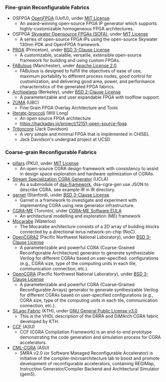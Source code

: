 ### Fine-grain Reconfigurable Fabrics
+ OSFPGA [OpenFPGA](https://github.com/lnis-uofu/OpenFPGA) (UofU), under [MIT License](https://github.com/lnis-uofu/OpenFPGA/blob/master/LICENSE)
  - An award-winning open-source FPGA IP generator which supports highly-customizable homogeneous FPGA architectures.
+ OSFPGA [Skywater Opensource FPGAs (SOFA)](https://github.com/lnis-uofu/SOFA), under [MIT License](https://github.com/lnis-uofu/SOFA/blob/master/LICENSE)
  - A series of open-source FPGA IPs using the open-source Skywater 130nm PDK and OpenFPGA framework.
+ [PRGA](https://prga.readthedocs.io/en/latest/) (Princeton), under [BSD 3-Clause License](https://github.com/PrincetonUniversity/prga/blob/release/LICENSE)
  - A customizable, scalable, versatile, extensible open-source framework for building and using custom FPGAs.
+ [FABulous](https://github.com/FPGA-Research-Manchester/FABulous) (Manchester), under [Apache License 2.0](https://github.com/FPGA-Research-Manchester/FABulous/blob/master/LICENSE)
  - FABulous is designed to fulfill the objectives of ease of use, maximum portability to different process nodes, good control for customization, and delivering good area, power, and performance characteristics of the generated FPGA fabrics.
+ [Archipelago](https://github.com/haojunliu/OpenFPGA) (Berkeley), under [BSD 2-Clause License](https://github.com/haojunliu/OpenFPGA/blob/master/LICENSE)
  - A parameterizable and user expandable FPGA with toolflow support.
+ [ZUMA](https://github.com/adbrant/zuma-fpga) (UBC)
  - Fine Grain FPGA Overlay Architecture and Tools
+ [literate-broccoli](https://github.com/ueliem/literate-broccoli) (Will Long)
  - An open source FPGA architecture
  - https://hackaday.io/project/12151-open-source-fpga
+ [Tritoncore](https://github.com/JackDavidson/OpenFPGACore-TritonCore) (Jack Davidson)
  - A very simple and minimal FPGA that is implemented in CHISEL
  - Jack Davidson's undergrad project at UCSD

### Coarse-grain Reconfigurable Fabrics
+ [pillars](https://github.com/pku-dasys/pillars) (PKU), under [MIT License](https://github.com/pku-dasys/pillars/blob/master/LICENSE)
  - An open-source CGRA design framework with consistency to assist in design space exploration and hardware optimization of CGRAs.
+ [Stream Specialization CGRA Generator](https://github.com/PolyArch/dsa-cgra-gen) (UCLA)
  - As a submodule of [dsa-framework](https://github.com/PolyArch/dsa-framework), dsa-cgra-gen use JSON to describe CGRA, see example IR in IR directory.
+ [garnet](https://github.com/StanfordAHA/garnet) (Stanford), under [BSD 3-Clause License](https://github.com/StanfordAHA/garnet/blob/master/LICENSE)
  - Garnet is a framework to investigate and experiment with implementing CGRA using new generator infrastructure.
+ [CGRA-ME](http://cgra-me.ece.utoronto.ca/) (Toronto), under [CGRA-ME Software EULA](https://cgra-me.ece.utoronto.ca/license/)
  - An architectural modelling and exploration (ME) framework
+ [Mocarabe](https://git.uwaterloo.ca/watcag-public/mocarabe) (Waterloo)
  - The Mocarabe architecture consists of a 2D array of building blocks connected by a directional torus network-on-chip (NoC).
+ [OpenCGRA2](https://github.com/tancheng/OpenCGRA2) (Pacific Northwest National Laboratory), under [BSD 3-Clause License](https://github.com/tancheng/OpenCGRA2/blob/master/LICENSE)
  - A parameterizable and powerful CGRA (Coarse-Grained Reconfigurable Architecture) generator to generate synthesizable Verilog for different CGRAs based on user-specified. configurations (e.g., CGRA size, type of the computing units in each tile, communication connection, etc.).
+ [OpenCGRA](https://github.com/pnnl/OpenCGRA) (Pacific Northwest National Laboratory), under [BSD 3-Clause License](https://github.com/pnnl/OpenCGRA/blob/master/LICENSE)
  - A parameterizable and powerful CGRA (Coarse-Grained Reconfigurable Arrays) generator to generate synthesizable Verilog for different CGRAs based on user-specified configurations (e.g., CGRA size, type of the computing units in each tile, communication connection, etc.).
+ [SiLago Fabric](https://github.com/silagokth/fabric) (KTH), under [GNU General Public License v3.0](https://github.com/silagokth/fabric/blob/master/LICENSE.md)
  - This is the VHDL description of the DRRA and DiMArch CGRA fabric developed by KTH.
+ [CCF](https://github.com/cmlasu/ccf) (ASU)
  - CCF (CGRA Compilation Framework) is an end-to-end prototype demonstrating the code generation and simulation process for CGRA accelerators. 
+ [CML-CGRA](https://github.com/hoangt/cml-cgra) (ASU)
  - SMRA v2.0 (or Software Managed Reconfigurable Accelerator) is initiative of the compiler-microarchitecture lab to boost and promote development of reconfigurable accelerators, containing REGIMap, Instruction Generator/Compiler Backend and Architectural Simulator (gem5). 
